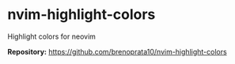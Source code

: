# nvim-highlight-colors

Highlight colors for neovim

**Repository:** <https://github.com/brenoprata10/nvim-highlight-colors>

<!-- vim: set ft=markdown: -->